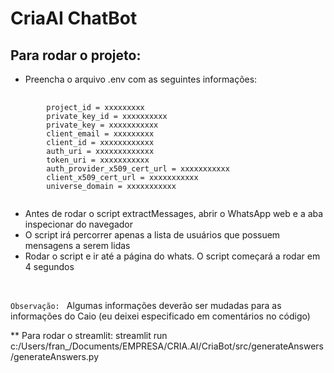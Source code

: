 # CriaAI ChatBot

## Para rodar o projeto:
- Preencha o arquivo .env com as seguintes informações:
<pre>
    <code>
        project_id = xxxxxxxxx
        private_key_id = xxxxxxxxxx
        private_key = xxxxxxxxxxx
        client_email = xxxxxxxxx
        client_id = xxxxxxxxxxxx
        auth_uri = xxxxxxxxxxxxx
        token_uri = xxxxxxxxxxx
        auth_provider_x509_cert_url = xxxxxxxxxxx
        client_x509_cert_url = xxxxxxxxxxx
        universe_domain = xxxxxxxxxxx
    </code>
</pre>

- Antes de rodar o script extractMessages, abrir o WhatsApp web e a aba inspecionar do navegador
- O script irá percorrer apenas a lista de usuários que possuem mensagens a serem lidas
- Rodar o script e ir até a página do whats. O script começará a rodar em 4 segundos
<br>

`Observação: ` Algumas informações deverão ser mudadas para as informações do Caio (eu deixei especificado em comentários no código)

** Para rodar o streamlit: streamlit run c:/Users/fran_/Documents/EMPRESA/CRIA.AI/CriaBot/src/generateAnswers/generateAnswers.py